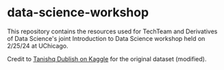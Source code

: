 # data-science-workshop
This repository contains the resources used for TechTeam and Derivatives of Data Science's joint Introduction to Data Science workshop held on 2/25/24 at UChicago.

Credit to [Tanishq Dublish on Kaggle]("https://www.kaggle.com/datasets/tanishqdublish/urban-traffic-density-in-cities/data") for the original dataset (modified).